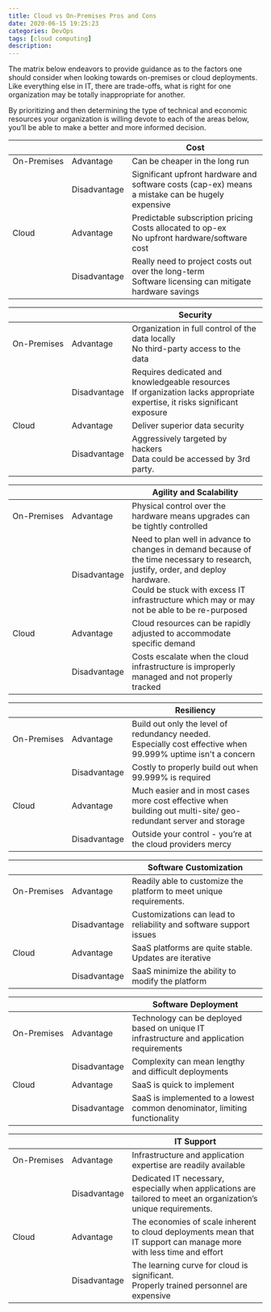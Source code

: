 ```yaml
---
title: Cloud vs On-Premises Pros and Cons
date: 2020-06-15 19:25:23
categories: DevOps
tags: [cloud computing]
description:
---
```

The matrix below endeavors to provide guidance as to the factors one should consider when looking towards on-premises or cloud deployments. Like everything else in IT, there are trade-offs, what is right for one organization may be totally inappropriate for another.
<!--more-->
By prioritizing and then determining the type of technical and economic resources your organization is willing devote to each of the areas below, you’ll be able to make a better and more informed decision.

|||Cost|
|---|---|---|
|<nobr>On-Premises</nobr>|Advantage| Can be cheaper in the long run |
||Disadvantage| Significant upfront hardware and software costs (cap-ex) means a mistake can be hugely expensive |
|Cloud|Advantage| Predictable subscription pricing <br> Costs allocated to op-ex <br>No upfront hardware/software cost|
||Disadvantage|Really need to project costs out over the long-term<br> Software licensing can mitigate hardware savings|

|||Security|
|---|---|---|
|<nobr>On-Premises</nobr>|Advantage|Organization in full control of the data locally<br>No third-party access to the data 
||Disadvantage|Requires dedicated and knowledgeable resources <br>If organization lacks appropriate expertise, it risks significant exposure 
|Cloud|Advantage|Deliver superior data security
||Disadvantage| Aggressively targeted by hackers <br>Data could be accessed by 3rd party.

|||Agility and Scalability|
|---|---|---|
|<nobr>On-Premises</nobr>|Advantage|Physical control over the hardware means upgrades can be tightly controlled
||Disadvantage| Need to plan well in advance to changes in demand because of the time necessary to research, justify, order, and deploy hardware. <br> Could be stuck with excess IT infrastructure which may or may not be able to be re-purposed
|Cloud|Advantage| Cloud resources can be rapidly adjusted to accommodate specific demand
||Disadvantage| Costs escalate when the cloud infrastructure is improperly managed and not properly tracked 

|||Resiliency|
|---|---|---|
|<nobr>On-Premises</nobr>|Advantage| Build out only the level of redundancy needed.<br>  Especially cost effective when 99.999% uptime isn't a concern
||Disadvantage| Costly to properly build out when 99.999% is required
|Cloud|Advantage| Much easier and in most cases more cost effective when building out multi-site/ geo-redundant server and storage
||Disadvantage| Outside your control - you’re at the cloud providers mercy

|||Software Customization|
|---|---|---|
|<nobr>On-Premises</nobr>|Advantage|Readily able to customize the platform to meet unique requirements.
||Disadvantage|Customizations can lead to reliability and software support issues
|Cloud|Advantage| SaaS platforms are quite stable. Updates are iterative
||Disadvantage|SaaS minimize the ability to modify the platform

|||Software Deployment|
|---|---|---|
|<nobr>On-Premises</nobr>|Advantage| Technology can be deployed based on unique IT infrastructure and application requirements
||Disadvantage| Complexity can mean lengthy and difficult deployments
|Cloud|Advantage| SaaS is quick to implement
||Disadvantage| SaaS is implemented to a lowest common denominator, limiting functionality

|||IT Support|
|---|---|---|
|<nobr>On-Premises</nobr>|Advantage| Infrastructure and application expertise are readily available
||Disadvantage| Dedicated IT necessary, especially when applications are tailored to meet an organization’s unique requirements.
|Cloud|Advantage|The economies of scale inherent to cloud deployments mean that IT support can manage more with less time and effort
||Disadvantage| The learning curve for cloud is significant.<br> Properly trained personnel are expensive

